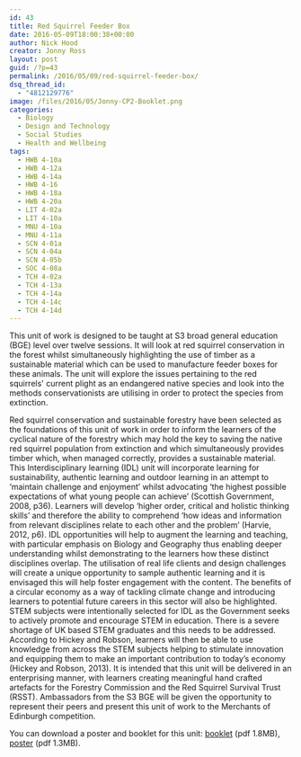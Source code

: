 ```yaml
---
id: 43
title: Red Squirrel Feeder Box
date: 2016-05-09T18:00:38+00:00
author: Nick Hood
creator: Jonny Ross
layout: post
guid: /?p=43
permalink: /2016/05/09/red-squirrel-feeder-box/
dsq_thread_id:
  - "4812129776"
image: /files/2016/05/Jonny-CP2-Booklet.png
categories:
  - Biology
  - Design and Technology
  - Social Studies
  - Health and Wellbeing
tags:
  - HWB 4-10a
  - HWB 4-12a
  - HWB 4-14a
  - HWB 4-16
  - HWB 4-18a
  - HWB 4-20a
  - LIT 4-02a
  - LIT 4-10a
  - MNU 4-10a
  - MNU 4-11a
  - SCN 4-01a
  - SCN 4-04a
  - SCN 4-05b
  - SOC 4-08a
  - TCH 4-02a
  - TCH 4-13a
  - TCH 4-14a
  - TCH 4-14c
  - TCH 4-14d
---
```

This unit of work is designed to be taught at S3 broad general education (BGE) level over twelve sessions. It will look at red squirrel conservation in the forest whilst simultaneously highlighting the use of timber as a sustainable material which can be used to manufacture feeder boxes for these animals. The unit will explore the issues pertaining to the red squirrels' current plight as an endangered native species and look into the methods conservationists are utilising in order to protect the species from extinction.

Red squirrel conservation and sustainable forestry have been selected as the foundations of this unit of work in order to inform the learners of the cyclical nature of the forestry which may hold the key to saving the native red squirrel population from extinction and which simultaneously provides timber which, when managed correctly, provides a sustainable material. <!--more-->This Interdisciplinary learning (IDL) unit will incorporate learning for sustainability, authentic learning and outdoor learning in an attempt to ‘maintain challenge and enjoyment’ whilst advocating ‘the highest possible expectations of what young people can achieve’ (Scottish Government, 2008, p36). Learners will develop ‘higher order, critical and holistic thinking skills’ and therefore the ability to comprehend ‘how ideas and information from relevant disciplines relate to each other and the problem’ (Harvie, 2012, p6). IDL opportunities will help to augment the learning and teaching, with particular emphasis on Biology and Geography thus enabling deeper understanding whilst demonstrating to the learners how these distinct disciplines overlap. The utilisation of real life clients and design challenges will create a unique opportunity to sample authentic learning and it is envisaged this will help foster engagement with the content. The benefits of a circular economy as a way of tackling climate change and introducing learners to potential future careers in this sector will also be highlighted. STEM subjects were intentionally selected for IDL as the Government seeks to actively promote and encourage STEM in education. There is a severe shortage of UK based STEM graduates and this needs to be addressed. According to Hickey and Robson, learners will then be able to use knowledge from across the STEM subjects helping to stimulate innovation and equipping them to make an important contribution to today’s economy (Hickey and Robson, 2013). It is intended that this unit will be delivered in an enterprising manner, with learners creating meaningful hand crafted artefacts for the Forestry Commission and the Red Squirrel Survival Trust (RSST). Ambassadors from the S3 BGE will be given the opportunity to represent their peers and present this unit of work to the Merchants of Edinburgh competition.

You can download a poster and booklet for this unit: <a href="/files/2016/05/Jonny-CP2-Booklet.pdf">booklet</a> (pdf 1.8MB), <a href="/files/2016/05/Jonny-CP2-Poster.pdf">poster</a> (pdf 1.3MB).
